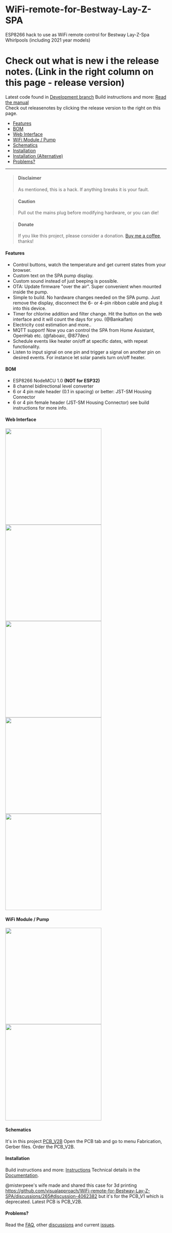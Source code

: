 WiFi-remote-for-Bestway-Lay-Z-SPA
=================================
ESP8266 hack to use as WiFi remote control for Bestway Lay-Z-Spa Whirlpools (including 2021 year models) <br>

Check out what is new i the release notes. (Link in the right column on this page - release version)
=======
Latest code found in [Development branch](https://github.com/visualapproach/WiFi-remote-for-Bestway-Lay-Z-SPA/tree/development_v4)
Build instructions and more: [Read the manual](bwc-manual.pdf)<br>
Check out releasenotes by clicking the release version to the right on this page.<br>

- [Features](#features)
- [BOM](#bom)
- [Web Interface](#web-interface)
- [WiFi Module / Pump](#wifi-module--pump)
- [Schematics](#schematics)
- [Installation](#installation)
- [Installation (Alternative)](#installation-alternative)
- [Problems?](#problems)

---

> #### Disclaimer
> As mentioned, this is a hack. If anything breaks it is your fault.

> #### Caution
> Pull out the mains plug before modifying hardware, or you can die!

> #### Donate
> If you like this project, please consider a donation. [Buy me a coffee](https://paypal.me/TLandahl), thanks!

#### Features
- Control buttons, watch the temperature and get current states from your browser.
- Custom text on the SPA pump display.
- Custom sound instead of just beeping is possible.
- OTA: Update firmware "over the air". Super convenient when mounted inside the pump.
- Simple to build. No hardware changes needed on the SPA pump. Just remove the display, disconnect the 6- or 4-pin ribbon cable and plug it into this device.
- Timer for chlorine addition and filter change. Hit the button on the web interface and it will count the days for you. (@Bankaifan)
- Electricity cost estimation and more..
- MQTT support! Now you can control the SPA from Home Assistant, OpenHab etc. (@faboaic, @877dev)
- Schedule events like heater on/off at specific dates, with repeat functionality.
- Listen to input signal on one pin and trigger a signal on another pin on desired events. For instance let solar panels turn on/off heater.

#### BOM
- ESP8266 NodeMCU 1.0 **(NOT for ESP32)**
- 8 channel bidirectional level converter
- 6 or 4 pin male header (0.1 in spacing) or better: JST-SM Housing Connector
- 6 or 4 pin female header (JST-SM Housing Connector)
see build instructions for more info.

#### Web Interface
<img src="./pics/web01_overview.png" width="300"><br />
<img src="./pics/web02_menu.png" width="300"><br />
<img src="./pics/web03_spa-config.png" width="300"><br />
<img src="./pics/web04_network-config.png" width="300"><br />
<img src="./pics/web05_mqtt-config.png" width="300">

#### WiFi Module / Pump
<img src="./pics/pcb.jpg" width="300"><br />
<img src="./pics/pump.jpg" width="300">

#### Schematics
It's in this project [PCB_V2B](https://oshwlab.com/visualapproach/bestway-wireless-controller-2_copy)
Open the PCB tab and go to menu Fabrication, Gerber files. Order the PCB_V2B.

#### Installation
Build instructions and more: [Instructions](bwc-manual.pdf)
Technical details in the [Documentation](bwc_docs.xlsx).

@misterpeee's wife made and shared this case for 3d printing https://github.com/visualapproach/WiFi-remote-for-Bestway-Lay-Z-SPA/discussions/265#discussion-4062382 but it's for the PCB_V1 which is deprecated. Latest PCB is PCB_V2B.

#### Problems?
Read the [FAQ](https://github.com/visualapproach/WiFi-remote-for-Bestway-Lay-Z-SPA/discussions/46), other [discussions](https://github.com/visualapproach/WiFi-remote-for-Bestway-Lay-Z-SPA/discussions) and current [issues](https://github.com/visualapproach/WiFi-remote-for-Bestway-Lay-Z-SPA/issues).
